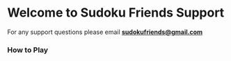 # Welcome to Sudoku Friends Support

For any support questions please email **sudokufriends@gmail.com**

### How to Play
